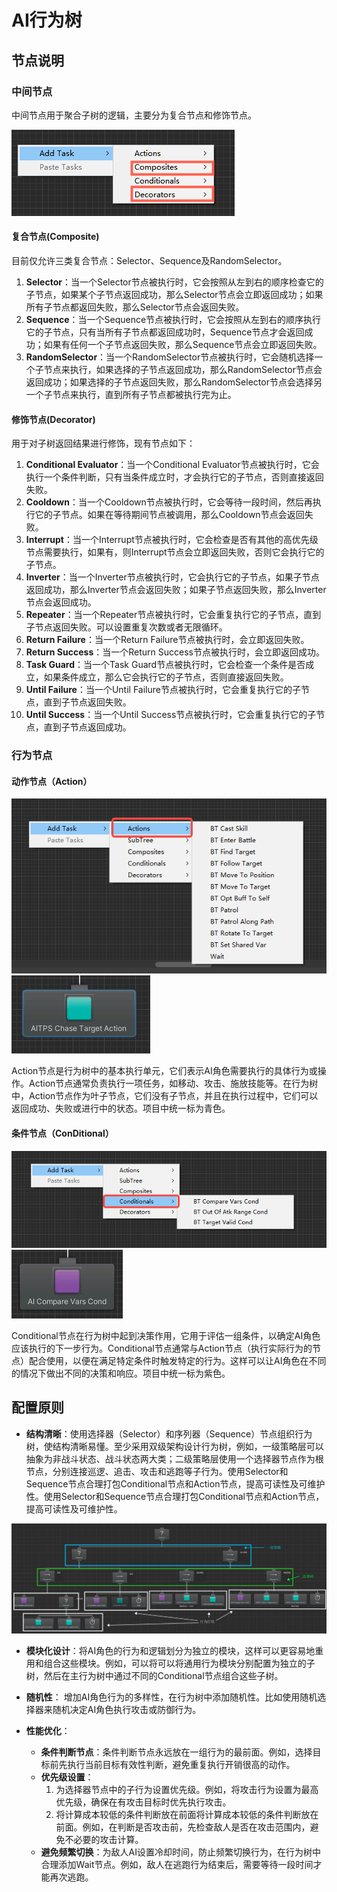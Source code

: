 # AI行为树

## 节点说明

### 中间节点

中间节点用于聚合子树的逻辑，主要分为复合节点和修饰节点。

![Alt text](BehaviourTree/image.png)


#### 复合节点(Composite)
目前仅允许三类复合节点：Selector、Sequence及RandomSelector。
1. **Selector**：当一个Selector节点被执行时，它会按照从左到右的顺序检查它的子节点，如果某个子节点返回成功，那么Selector节点会立即返回成功；如果所有子节点都返回失败，那么Selector节点会返回失败。
2. **Sequence**：当一个Sequence节点被执行时，它会按照从左到右的顺序执行它的子节点，只有当所有子节点都返回成功时，Sequence节点才会返回成功；如果有任何一个子节点返回失败，那么Sequence节点会立即返回失败。
3. **RandomSelector**：当一个RandomSelector节点被执行时，它会随机选择一个子节点来执行，如果选择的子节点返回成功，那么RandomSelector节点会返回成功；如果选择的子节点返回失败，那么RandomSelector节点会选择另一个子节点来执行，直到所有子节点都被执行完为止。


#### 修饰节点(Decorator)
用于对子树返回结果进行修饰，现有节点如下：
1. **Conditional Evaluator**：当一个Conditional Evaluator节点被执行时，它会执行一个条件判断，只有当条件成立时，才会执行它的子节点，否则直接返回失败。
2. **Cooldown**：当一个Cooldown节点被执行时，它会等待一段时间，然后再执行它的子节点。如果在等待期间节点被调用，那么Cooldown节点会返回失败。
3. **Interrupt**：当一个Interrupt节点被执行时，它会检查是否有其他的高优先级节点需要执行，如果有，则Interrupt节点会立即返回失败，否则它会执行它的子节点。
4. **Inverter**：当一个Inverter节点被执行时，它会执行它的子节点，如果子节点返回成功，那么Inverter节点会返回失败；如果子节点返回失败，那么Inverter节点会返回成功。
5. **Repeater**：当一个Repeater节点被执行时，它会重复执行它的子节点，直到子节点返回失败。可以设置重复次数或者无限循环。
6. **Return Failure**：当一个Return Failure节点被执行时，会立即返回失败。
7. **Return Success**：当一个Return Success节点被执行时，会立即返回成功。
8. **Task Guard**：当一个Task Guard节点被执行时，它会检查一个条件是否成立，如果条件成立，那么它会执行它的子节点，否则直接返回失败。
9. **Until Failure**：当一个Until Failure节点被执行时，它会重复执行它的子节点，直到子节点返回失败。
10. **Until Success**：当一个Until Success节点被执行时，它会重复执行它的子节点，直到子节点返回成功。

### 行为节点

#### 动作节点（Action）
![Alt text](BehaviourTree/image-1.png)
![Alt text](BehaviourTree/image-2.png)

Action节点是行为树中的基本执行单元，它们表示AI角色需要执行的具体行为或操作。Action节点通常负责执行一项任务，如移动、攻击、施放技能等。在行为树中，Action节点作为叶子节点，它们没有子节点，并且在执行过程中，它们可以返回成功、失败或进行中的状态。项目中统一标为青色。

#### 条件节点（ConDitional）
![Alt text](BehaviourTree/image-3.png)
![Alt text](BehaviourTree/image-4.png)

Conditional节点在行为树中起到决策作用，它用于评估一组条件，以确定AI角色应该执行的下一步行为。Conditional节点通常与Action节点（执行实际行为的节点）配合使用，以便在满足特定条件时触发特定的行为。这样可以让AI角色在不同的情况下做出不同的决策和响应。项目中统一标为紫色。

## 配置原则
- **结构清晰**：使用选择器（Selector）和序列器（Sequence）节点组织行为树，使结构清晰易懂。至少采用双级架构设计行为树，例如，一级策略层可以抽象为非战斗状态、战斗状态两大类；二级策略层使用一个选择器节点作为根节点，分别连接巡逻、追击、攻击和逃跑等子行为。使用Selector和Sequence节点合理打包Conditional节点和Action节点，提高可读性及可维护性。使用Selector和Sequence节点合理打包Conditional节点和Action节点，提高可读性及可维护性。

![Alt text](BehaviourTree/image-5.png)

- **模块化设计**：将AI角色的行为和逻辑划分为独立的模块，这样可以更容易地重用和组合这些模块。例如，可以将可以将通用行为模块分别配置为独立的子树，然后在主行为树中通过不同的Conditional节点组合这些子树。

- **随机性**： 增加AI角色行为的多样性，在行为树中添加随机性。比如使用随机选择器来随机决定AI角色执行攻击或防御行为。

- **性能优化**：
    - **条件判断节点**：条件判断节点永远放在一组行为的最前面。例如，选择目标前先执行当前目标有效性判断，避免重复执行开销很高的动作。
    - **优先级设置**：
        1. 为选择器节点中的子行为设置优先级。例如，将攻击行为设置为最高优先级，确保在有攻击目标时优先执行攻击。
        2. 将计算成本较低的条件判断放在前面将计算成本较低的条件判断放在前面。例如，在判断是否攻击前，先检查敌人是否在攻击范围内，避免不必要的攻击计算。
    - **避免频繁切换**：为敌人AI设置冷却时间，防止频繁切换行为，在行为树中合理添加Wait节点。例如，敌人在逃跑行为结束后，需要等待一段时间才能再次逃跑。

